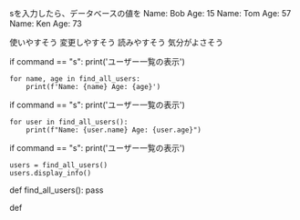 sを入力したら、データベースの値を
Name: Bob Age: 15
Name: Tom Age: 57
Name: Ken Age: 73

使いやすそう
変更しやすそう
読みやすそう
気分がよさそう

if command == "s":
    print('ユーザー一覧の表示')

    for name, age in find_all_users:
        print(f'Name: {name} Age: {age}')


if command == "s":
    print('ユーザー一覧の表示')

    for user in find_all_users():
        print(f"Name: {user.name} Age: {user.age}")


if command == "s":
    print('ユーザー一覧の表示')

    users = find_all_users()
    users.display_info()


def find_all_users():
    pass

def